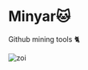 # Minyar:cat:
Github mining tools :cat2:

![zoi](https://dl.dropboxusercontent.com/u/60282301/shinchoku.jpg "zoi")
